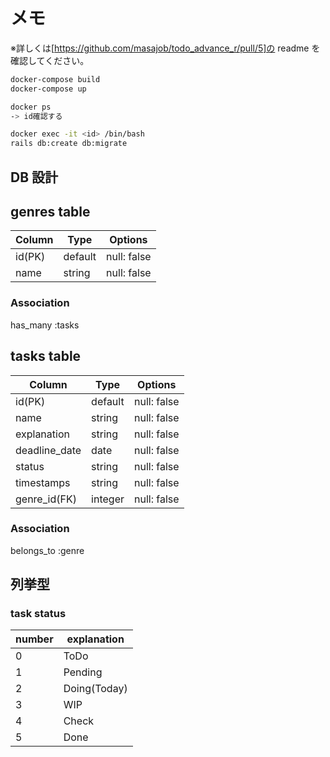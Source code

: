 # メモ

※詳しくは[https://github.com/masajob/todo_advance_r/pull/5]の readme を確認してください。

```bash
docker-compose build
docker-compose up

docker ps
-> id確認する

docker exec -it <id> /bin/bash
rails db:create db:migrate
```

## DB 設計

## genres table

| Column | Type    | Options     |
| ------ | ------- | ----------- |
| id(PK) | default | null: false |
| name   | string  | null: false |

### Association

has_many :tasks

## tasks table

| Column        | Type    | Options     |
| ------------- | ------- | ----------- |
| id(PK)        | default | null: false |
| name          | string  | null: false |
| explanation   | string  | null: false |
| deadline_date | date    | null: false |
| status        | string  | null: false |
| timestamps    | string  | null: false |
| genre_id(FK)  | integer | null: false |

### Association

belongs_to :genre

## 列挙型

### task status

| number | explanation  |
| ------ | ------------ |
| 0      | ToDo         |
| 1      | Pending      |
| 2      | Doing(Today) |
| 3      | WIP          |
| 4      | Check        |
| 5      | Done         |
